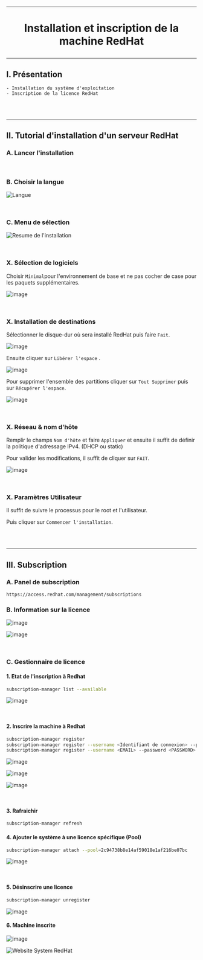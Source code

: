 ---------------------------------------------------------------------------------------------------------------------------------------------------------------------------------------------------------------------------------------------------
# <p align='center'> Installation et inscription de la machine RedHat </p>

---------------------------------------------------------------------------------------------------------------------------------------------------------------------------------------------------------------------------------------------------
## I. Présentation
```
- Installation du système d'exploitation
- Inscription de la licence RedHat
```

<br />
<br />


---------------------------------------------------------------------------------------------------------------------------------------------------------------------------------------------------------------------------------------------------
## II. Tutorial d'installation d'un serveur RedHat

### A. Lancer l'installation

<br />

### B. Choisir la langue
![Langue](https://github.com/Drthrax74/Linux/assets/35907/c3b7a7fe-ec10-4040-9f76-5c31626dbe74)

<br />

### C. Menu de sélection
![Resume de l'installation](https://github.com/Drthrax74/Linux/assets/35907/20bd282d-3b3d-48da-9512-3e7924659cd0)

<br />

### X. Sélection de logiciels
Choisir `Minimal`pour l'environnement de base et ne pas cocher de case pour les paquets supplémentaires.

![image](https://github.com/Drthrax74/Linux/assets/35907/c9d96681-b0ff-4c29-b011-c663e5979442)

<br />

### X. Installation de destinations
Sélectionner le disque-dur où sera installé RedHat puis faire `Fait`.

![image](https://github.com/Drthrax74/Linux/assets/35907/69b46ddc-6846-4c6d-b563-58afd071dd82)

Ensuite cliquer sur `Libérer l'espace` .

![image](https://github.com/Drthrax74/Linux/assets/35907/5d2a6f75-855e-4080-bed6-f8d6f3d2aeb0)

Pour supprimer l'ensemble des partitions cliquer sur `Tout Supprimer` puis sur `Récupérer l'espace`.

![image](https://github.com/Drthrax74/Linux/assets/35907/7fb12b48-4c25-455d-8b9d-12687a412e9a)

<br />

### X. Réseau & nom d'hôte
Remplir le champs `Nom d'hôte` et faire `Appliquer` et ensuite il suffit de définir la politique d'adressage IPv4. (DHCP ou static)

Pour valider les modifications, il suffit de cliquer sur `FAIT`.

![image](https://github.com/Drthrax74/Linux/assets/35907/d931b97b-25c2-4256-8a5e-3f73771d1606)

<br />

### X. Paramètres Utilisateur
Il suffit de suivre le processus pour le root et l'utilisateur.

Puis cliquer sur `Commencer l'installation`.

<br />
<br />

---------------------------------------------------------------------------------------------------------------------------------------------------------------------------------------------------------------------------------------------------
## III. Subscription
### A. Panel de subscription
```
https://access.redhat.com/management/subscriptions
```

### B. Information sur la licence 

![image](https://github.com/Drthrax74/Linux/assets/35907/6e19cbba-53d4-4080-9fd9-031e2ab01e51)

![image](https://github.com/Drthrax74/Linux/assets/35907/5dfc59a0-6cf0-48f0-9e64-39ba6b6f2e3f)

<br />

### C. Gestionnaire de licence
#### 1. Etat de l'inscription à Redhat
```bash
subscription-manager list --available
```

![image](https://github.com/Drthrax74/Linux/assets/35907/0470b4fb-c91b-4315-8153-723d59bd3eac)

<br />

#### 2. Inscrire la machine à Redhat
```bash
subscription-manager register
subscription-manager register --username <Identifiant de connexion> --password <PASSWORD> --auto-attach
subscription-manager register --username <EMAIL> --password <PASSWORD> --auto-attach
```

![image](https://github.com/Drthrax74/Linux/assets/35907/28a31abf-9b3d-4343-8f6d-ebf8c3843e58)

![image](https://github.com/Drthrax74/Linux/assets/35907/8e9c4451-d45b-400a-b52e-b21f20ef944b)

![image](https://github.com/Drthrax74/Linux/assets/35907/8a14e45c-0ea4-4f7a-a671-d11a2e6234f0)

<br />

#### 3. Rafraichir
```bash
subscription-manager refresh
```

#### 4. Ajouter le système à une licence spécifique (Pool)
```bash
subscription-manager attach --pool=2c94738b8e14af59018e1af216be07bc
```
![image](https://github.com/Drthrax74/Linux/assets/35907/0f88a8e5-b5dd-4227-aeef-2b7cd05116e6)

<br />

#### 5. Désinscrire une licence
```bash
subscription-manager unregister
```

![image](https://github.com/Drthrax74/Linux/assets/35907/b129de62-13be-4bef-84a5-70228dfb585f)


#### 6. Machine inscrite
![image](https://github.com/Drthrax74/Linux/assets/35907/8ff6d8bf-9a36-4e36-a309-7ab56af0c5ad)

![Website System RedHat](https://github.com/Drthrax74/Linux/assets/35907/9378387f-b79d-4700-86a8-dca1454b132d)
